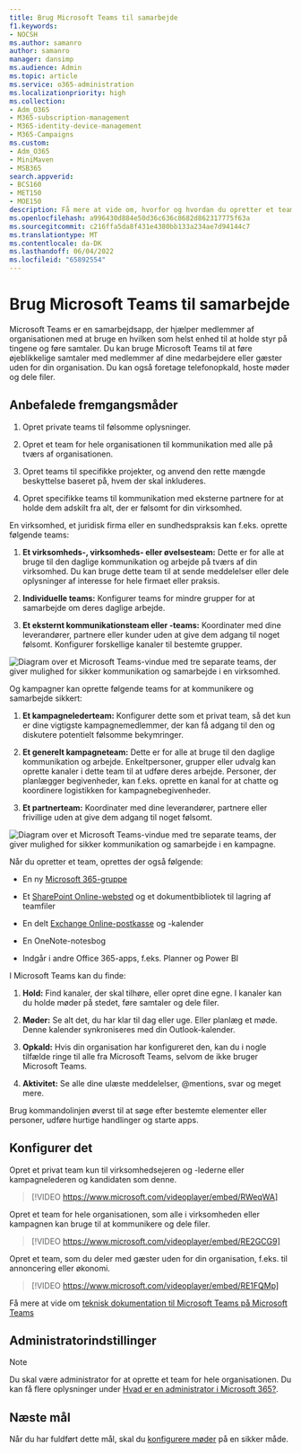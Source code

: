 ```yaml
---
title: Brug Microsoft Teams til samarbejde
f1.keywords:
- NOCSH
ms.author: samanro
author: samanro
manager: dansimp
ms.audience: Admin
ms.topic: article
ms.service: o365-administration
ms.localizationpriority: high
ms.collection:
- Adm_O365
- M365-subscription-management
- M365-identity-device-management
- M365-Campaigns
ms.custom:
- Adm_O365
- MiniMaven
- MSB365
search.appverid:
- BCS160
- MET150
- MOE150
description: Få mere at vide om, hvorfor og hvordan du opretter et team i Microsoft Teams, så din lille virksomhed eller kampagne kan samarbejde.
ms.openlocfilehash: a996430d884e50d36c636c8682d862317775f63a
ms.sourcegitcommit: c216ffa5da8f431e4380bb133a234ae7d94144c7
ms.translationtype: MT
ms.contentlocale: da-DK
ms.lasthandoff: 06/04/2022
ms.locfileid: "65892554"
---
```

# <a name="use-microsoft-teams-for-collaboration"></a>Brug Microsoft Teams til samarbejde

Microsoft Teams er en samarbejdsapp, der hjælper medlemmer af organisationen med at bruge en hvilken som helst enhed til at holde styr på tingene og føre samtaler. Du kan bruge Microsoft Teams til at føre øjeblikkelige samtaler med medlemmer af dine medarbejdere eller gæster uden for din organisation. Du kan også foretage telefonopkald, hoste møder og dele filer.

## <a name="best-practices"></a>Anbefalede fremgangsmåder

1. Opret private teams til følsomme oplysninger.

1. Opret et team for hele organisationen til kommunikation med alle på tværs af organisationen.

1. Opret teams til specifikke projekter, og anvend den rette mængde beskyttelse baseret på, hvem der skal inkluderes.

1. Opret specifikke teams til kommunikation med eksterne partnere for at holde dem adskilt fra alt, der er følsomt for din virksomhed.

En virksomhed, et juridisk firma eller en sundhedspraksis kan f.eks. oprette følgende teams:

1. **Et virksomheds-, virksomheds- eller øvelsesteam:** Dette er for alle at bruge til den daglige kommunikation og arbejde på tværs af din virksomhed. Du kan bruge dette team til at sende meddelelser eller dele oplysninger af interesse for hele firmaet eller praksis.

1. **Individuelle teams:** Konfigurer teams for mindre grupper for at samarbejde om deres daglige arbejde.

1. **Et eksternt kommunikationsteam eller -teams:** Koordinater med dine leverandører, partnere eller kunder uden at give dem adgang til noget følsomt. Konfigurer forskellige kanaler til bestemte grupper.

![Diagram over et Microsoft Teams-vindue med tre separate teams, der giver mulighed for sikker kommunikation og samarbejde i en virksomhed.](../media/m365-democracy-teams-business-collab.png)

Og kampagner kan oprette følgende teams for at kommunikere og samarbejde sikkert:

1. **Et kampagnelederteam:** Konfigurer dette som et privat team, så det kun er dine vigtigste kampagnemedlemmer, der kan få adgang til den og diskutere potentielt følsomme bekymringer.

2. **Et generelt kampagneteam:** Dette er for alle at bruge til den daglige kommunikation og arbejde. Enkeltpersoner, grupper eller udvalg kan oprette kanaler i dette team til at udføre deres arbejde. Personer, der planlægger begivenheder, kan f.eks. oprette en kanal for at chatte og koordinere logistikken for kampagnebegivenheder.

3. **Et partnerteam:** Koordinater med dine leverandører, partnere eller frivillige uden at give dem adgang til noget følsomt.

![Diagram over et Microsoft Teams-vindue med tre separate teams, der giver mulighed for sikker kommunikation og samarbejde i en kampagne.](../media/m365-democracy-teams-collab.png)

Når du opretter et team, oprettes der også følgende:

- En ny [Microsoft 365-gruppe](/MicrosoftTeams/office-365-groups)

- Et [SharePoint Online-websted](/MicrosoftTeams/sharepoint-onedrive-interact) og et dokumentbibliotek til lagring af teamfiler

- En delt [Exchange Online-postkasse](/MicrosoftTeams/exchange-teams-interact) og -kalender

- En OneNote-notesbog

- Indgår i andre Office 365-apps, f.eks. Planner og Power BI

I Microsoft Teams kan du finde:

1. **Hold:** Find kanaler, der skal tilhøre, eller opret dine egne. I kanaler kan du holde møder på stedet, føre samtaler og dele filer.

2. **Møder:** Se alt det, du har klar til dag eller uge. Eller planlæg et møde. Denne kalender synkroniseres med din Outlook-kalender.

3. **Opkald:** Hvis din organisation har konfigureret den, kan du i nogle tilfælde ringe til alle fra Microsoft Teams, selvom de ikke bruger Microsoft Teams.

4. **Aktivitet:** Se alle dine ulæste meddelelser, @mentions, svar og meget mere.

Brug kommandolinjen øverst til at søge efter bestemte elementer eller personer, udføre hurtige handlinger og starte apps.

## <a name="set-it-up"></a>Konfigurer det

Opret et privat team kun til virksomhedsejeren og -lederne eller kampagnelederen og kandidaten som denne.

> [!VIDEO https://www.microsoft.com/videoplayer/embed/RWeqWA]

Opret et team for hele organisationen, som alle i virksomheden eller kampagnen kan bruge til at kommunikere og dele filer.

> [!VIDEO https://www.microsoft.com/videoplayer/embed/RE2GCG9]

Opret et team, som du deler med gæster uden for din organisation, f.eks. til annoncering eller økonomi.

> [!VIDEO https://www.microsoft.com/videoplayer/embed/RE1FQMp]

Få mere at vide om [teknisk dokumentation til Microsoft Teams på Microsoft Teams](/microsoftteams/microsoft-teams)

## <a name="admin-settings"></a>Administratorindstillinger

> [!Note]
> Du skal være administrator for at oprette et team for hele organisationen. Du kan få flere oplysninger under [Hvad er en administrator i Microsoft 365?](https://support.office.com/article/what-is-an-admin-e123627e-4892-4461-b9aa-1b6d57a5cfa4?ui=en-US&rs=en-US&ad=US).

## <a name="next-objective"></a>Næste mål

Når du har fuldført dette mål, skal du [konfigurere møder](set-up-meetings.md) på en sikker måde.


